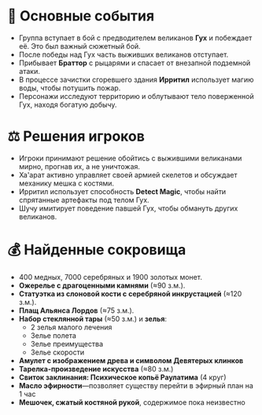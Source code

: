 # 📌 Основные события

- Группа вступает в бой с предводителем великанов **Гух** и побеждает её. Это был важный сюжетный бой.
- После победы над Гух часть выживших великанов отступает.
- Прибывает **Браттор** с рыцарями и спасает от внезапной подземной атаки.
- В процессе зачистки сгоревшего здания **Ирритил** использует магию воды, чтобы потушить пожар.
- Персонажи исследуют территорию и облутывают тело поверженной Гух, находя богатую добычу.

# ⚖️ Решения игроков

- Игроки принимают решение обойтись с выжившими великанами мирно, прогнав их, а не уничтожая.
- Ха'арат активно управляет своей армией скелетов и обсуждает механику мешка с костями.
- Ирритил использует способность **Detect Magic**, чтобы найти спрятанные артефакты под телом Гух.
- Шучу имитирует поведение павшей Гух, чтобы обмануть других великанов.

# 💰 Найденные сокровища

- 400 медных, 7000 серебряных и 1900 золотых монет.
- **Ожерелье с драгоценными камнями** (≈90 з.м.).
- **Статуэтка из слоновой кости с серебряной инкрустацией** (≈120 з.м.).
- **Плащ Альянса Лордов** (≈75 з.м.).
- **Набор стеклянной тары** (≈50 з.м.) и **зелья**:
  - 2 зелья малого лечения
  - Зелье полета
  - Зелье преимущества
  - Зелье скорости
- **Амулет с изображением древа и символом Девятерых клинков**
- **Тарелка-произведение искусства** (≈80 з.м.)
- **Свиток заклинания: Психическое копьё Раулатима** (4 круг)
- **Масло эфирности**—позволяет существу перейти в эфирный план на 1 час
- **Мешочек, сжатый костяной рукой**, содержимое пока неизвестно
